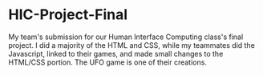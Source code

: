 # HIC-Project-Final
My team's submission for our Human Interface Computing class's final project. I did a majority of the HTML and CSS, while my teammates did the Javascript, linked to their games, and made small changes to the HTML/CSS portion. The UFO game is one of their creations.
